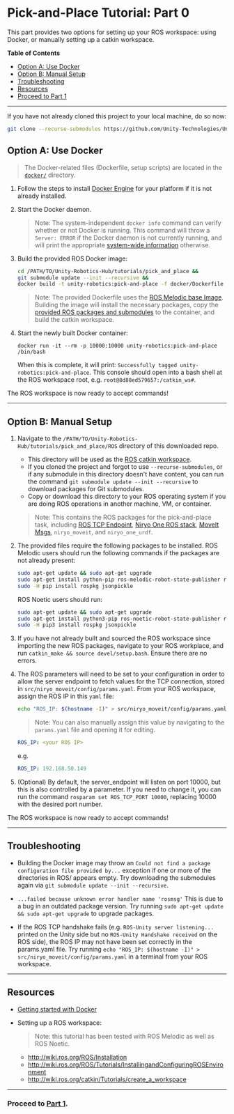 # Pick-and-Place Tutorial: Part 0

This part provides two options for setting up your ROS workspace: using Docker, or manually setting up a catkin workspace.

**Table of Contents**
  - [Option A: Use Docker](#option-a-use-docker)
  - [Option B: Manual Setup](#option-b-manual-setup)
  - [Troubleshooting](#troubleshooting)
  - [Resources](#resources)
  - [Proceed to Part 1](#proceed-to-part-1)

---

If you have not already cloned this project to your local machine, do so now:

```bash
git clone --recurse-submodules https://github.com/Unity-Technologies/Unity-Robotics-Hub.git
```

## Option A: Use Docker

> The Docker-related files (Dockerfile, setup scripts) are located in the [`docker/`](docker/) directory.

1. Follow the steps to install [Docker Engine](https://docs.docker.com/engine/install/) for your platform if it is not already installed.

1. Start the Docker daemon.
    > Note: The system-independent `docker info` command can verify whether or not Docker is running. This command will throw a `Server: ERROR` if the Docker daemon is not currently running, and will print the appropriate [system-wide information](https://docs.docker.com/engine/reference/commandline/info/) otherwise.

1. Build the provided ROS Docker image:

    ```bash
    cd /PATH/TO/Unity-Robotics-Hub/tutorials/pick_and_place &&
    git submodule update --init --recursive &&
    docker build -t unity-robotics:pick-and-place -f docker/Dockerfile .
    ```

    > Note: The provided Dockerfile uses the [ROS Melodic base Image](https://hub.docker.com/_/ros/). Building the image will install the necessary packages, copy the [provided ROS packages and submodules](ROS/) to the container, and build the catkin workspace.

1. Start the newly built Docker container:

    ```docker
    docker run -it --rm -p 10000:10000 unity-robotics:pick-and-place /bin/bash
    ```

    When this is complete, it will print: `Successfully tagged unity-robotics:pick-and-place`. This console should open into a bash shell at the ROS workspace root, e.g. `root@8d88ed579657:/catkin_ws#`.

The ROS workspace is now ready to accept commands!

---

## Option B: Manual Setup

1. Navigate to the `/PATH/TO/Unity-Robotics-Hub/tutorials/pick_and_place/ROS` directory of this downloaded repo.
   - This directory will be used as the [ROS catkin workspace](http://wiki.ros.org/catkin/Tutorials/using_a_workspace).
   - If you cloned the project and forgot to use `--recurse-submodules`, or if any submodule in this directory doesn't have content, you can run the command `git submodule update --init --recursive` to download packages for Git submodules.
   - Copy or download this directory to your ROS operating system if you are doing ROS operations in another machine, VM, or container.
    > Note: This contains the ROS packages for the pick-and-place task, including [ROS TCP Endpoint](https://github.com/Unity-Technologies/ROS-TCP-Endpoint), [Niryo One ROS stack](https://github.com/NiryoRobotics/niryo_one_ros), [MoveIt Msgs](https://github.com/ros-planning/moveit_msgs), `niryo_moveit`, and `niryo_one_urdf`.

1. The provided files require the following packages to be installed. ROS Melodic users should run the following commands if the packages are not already present:

   ```bash
   sudo apt-get update && sudo apt-get upgrade
   sudo apt-get install python-pip ros-melodic-robot-state-publisher ros-melodic-moveit ros-melodic-rosbridge-suite ros-melodic-joy ros-melodic-ros-control ros-melodic-ros-controllers ros-melodic-tf2-web-republisher
   sudo -H pip install rospkg jsonpickle
   ```

   ROS Noetic users should run:

   ```bash
   sudo apt-get update && sudo apt-get upgrade
   sudo apt-get install python3-pip ros-noetic-robot-state-publisher ros-noetic-moveit ros-noetic-rosbridge-suite ros-noetic-joy ros-noetic-ros-control ros-noetic-ros-controllers
   sudo -H pip3 install rospkg jsonpickle
   ```

1. If you have not already built and sourced the ROS workspace since importing the new ROS packages, navigate to your ROS workplace, and run `catkin_make && source devel/setup.bash`. Ensure there are no errors.

1. The ROS parameters will need to be set to your configuration in order to allow the server endpoint to fetch values for the TCP connection, stored in `src/niryo_moveit/config/params.yaml`. From your ROS workspace, assign the ROS IP in this `yaml` file:

    ```bash
    echo "ROS_IP: $(hostname -I)" > src/niryo_moveit/config/params.yaml
    ```

    > Note: You can also manually assign this value by navigating to the `params.yaml` file and opening it for editing.

    ```yaml
    ROS_IP: <your ROS IP>
    ```

    e.g.

    ```yaml
    ROS_IP: 192.168.50.149
    ```

1. (Optional) By default, the server_endpoint will listen on port 10000, but this is also controlled by a parameter. If you need to change it, you can run the command `rosparam set ROS_TCP_PORT 10000`, replacing 10000 with the desired port number.

The ROS workspace is now ready to accept commands!

---

## Troubleshooting
- Building the Docker image may throw an `Could not find a package configuration file provided by...` exception if one or more of the directories in ROS/ appears empty. Try downloading the submodules again via `git submodule update --init --recursive`.

- `...failed because unknown error handler name 'rosmsg'` This is due to a bug in an outdated package version. Try running `sudo apt-get update && sudo apt-get upgrade` to upgrade packages.

- If the ROS TCP handshake fails (e.g. `ROS-Unity server listening...` printed on the Unity side but no `ROS-Unity Handshake received` on the ROS side), the ROS IP may not have been set correctly in the params.yaml file. Try running `echo "ROS_IP: $(hostname -I)" > src/niryo_moveit/config/params.yaml` in a terminal from your ROS workspace.

---

## Resources
- [Getting started with Docker](https://docs.docker.com/get-started/)
- Setting up a ROS workspace:

   > Note: this tutorial has been tested with ROS Melodic as well as ROS Noetic.
   -  http://wiki.ros.org/ROS/Installation
   -  http://wiki.ros.org/ROS/Tutorials/InstallingandConfiguringROSEnvironment
   - http://wiki.ros.org/catkin/Tutorials/create_a_workspace

---


### Proceed to [Part 1](1_urdf.md).
